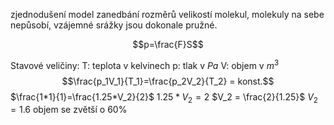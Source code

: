 zjednodušení model
zanedbání rozměrů velikostí molekul, molekuly na sebe nepůsobí, vzájemné srážky jsou dokonale pružné.

$$p=\frac{F}S$$

Stavové veličiny:
T: teplota v kelvinech
p: tlak v $Pa$
V: objem v $m^3$
$$\frac{p_1V_1}{T_1}=\frac{p_2V_2}{T_2} = konst.$$
$\frac{1*1}{1}=\frac{1.25*V_2}{2}$
$1.25*V_2=2$
$V_2 = \frac{2}{1.25}$
$V_2=1.6$
objem se zvětší o 60%  